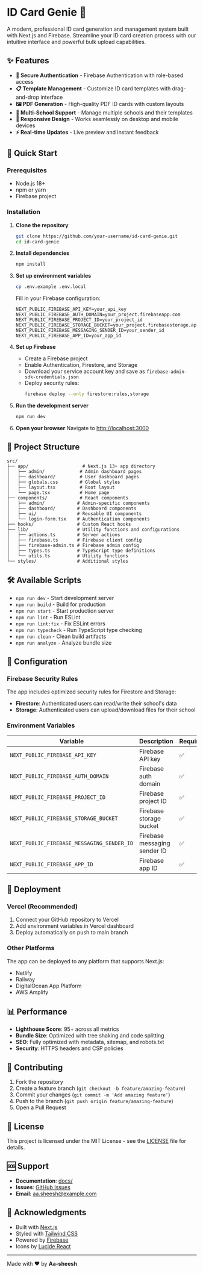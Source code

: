 # ID Card Genie 🪪

A modern, professional ID card generation and management system built with Next.js and Firebase. Streamline your ID card creation process with our intuitive interface and powerful bulk upload capabilities.

## ✨ Features

- **🔐 Secure Authentication** - Firebase Authentication with role-based access
- **📋 Template Management** - Customize ID card templates with drag-and-drop interface
- **🖼️ PDF Generation** - High-quality PDF ID cards with custom layouts
- **🏫 Multi-School Support** - Manage multiple schools and their templates
- **📱 Responsive Design** - Works seamlessly on desktop and mobile devices
- **⚡ Real-time Updates** - Live preview and instant feedback

## 🚀 Quick Start

### Prerequisites

- Node.js 18+ 
- npm or yarn
- Firebase project

### Installation

1. **Clone the repository**
   ```bash
   git clone https://github.com/your-username/id-card-genie.git
   cd id-card-genie
   ```

2. **Install dependencies**
   ```bash
   npm install
   ```

3. **Set up environment variables**
   ```bash
   cp .env.example .env.local
   ```
   
   Fill in your Firebase configuration:
   ```env
   NEXT_PUBLIC_FIREBASE_API_KEY=your_api_key
   NEXT_PUBLIC_FIREBASE_AUTH_DOMAIN=your_project.firebaseapp.com
   NEXT_PUBLIC_FIREBASE_PROJECT_ID=your_project_id
   NEXT_PUBLIC_FIREBASE_STORAGE_BUCKET=your_project.firebasestorage.app
   NEXT_PUBLIC_FIREBASE_MESSAGING_SENDER_ID=your_sender_id
   NEXT_PUBLIC_FIREBASE_APP_ID=your_app_id
   ```

4. **Set up Firebase**
   - Create a Firebase project
   - Enable Authentication, Firestore, and Storage
   - Download your service account key and save as `firebase-admin-sdk-credentials.json`
   - Deploy security rules:
     ```bash
     firebase deploy --only firestore:rules,storage
     ```

5. **Run the development server**
   ```bash
   npm run dev
   ```

6. **Open your browser**
   Navigate to [http://localhost:3000](http://localhost:3000)

## 📁 Project Structure

```
src/
├── app/                    # Next.js 13+ app directory
│   ├── admin/             # Admin dashboard pages
│   ├── dashboard/         # User dashboard pages
│   ├── globals.css        # Global styles
│   ├── layout.tsx         # Root layout
│   └── page.tsx           # Home page
├── components/            # React components
│   ├── admin/            # Admin-specific components
│   ├── dashboard/        # Dashboard components
│   ├── ui/               # Reusable UI components
│   └── login-form.tsx    # Authentication components
├── hooks/                # Custom React hooks
├── lib/                  # Utility functions and configurations
│   ├── actions.ts        # Server actions
│   ├── firebase.ts       # Firebase client config
│   ├── firebase-admin.ts # Firebase admin config
│   ├── types.ts          # TypeScript type definitions
│   └── utils.ts          # Utility functions
└── styles/               # Additional styles
```

## 🛠️ Available Scripts

- `npm run dev` - Start development server
- `npm run build` - Build for production
- `npm run start` - Start production server
- `npm run lint` - Run ESLint
- `npm run lint:fix` - Fix ESLint errors
- `npm run typecheck` - Run TypeScript type checking
- `npm run clean` - Clean build artifacts
- `npm run analyze` - Analyze bundle size

## 🔧 Configuration

### Firebase Security Rules

The app includes optimized security rules for Firestore and Storage:

- **Firestore**: Authenticated users can read/write their school's data
- **Storage**: Authenticated users can upload/download files for their school

### Environment Variables

| Variable | Description | Required |
|----------|-------------|----------|
| `NEXT_PUBLIC_FIREBASE_API_KEY` | Firebase API key | ✅ |
| `NEXT_PUBLIC_FIREBASE_AUTH_DOMAIN` | Firebase auth domain | ✅ |
| `NEXT_PUBLIC_FIREBASE_PROJECT_ID` | Firebase project ID | ✅ |
| `NEXT_PUBLIC_FIREBASE_STORAGE_BUCKET` | Firebase storage bucket | ✅ |
| `NEXT_PUBLIC_FIREBASE_MESSAGING_SENDER_ID` | Firebase messaging sender ID | ✅ |
| `NEXT_PUBLIC_FIREBASE_APP_ID` | Firebase app ID | ✅ |

## 🚀 Deployment

### Vercel (Recommended)

1. Connect your GitHub repository to Vercel
2. Add environment variables in Vercel dashboard
3. Deploy automatically on push to main branch

### Other Platforms

The app can be deployed to any platform that supports Next.js:

- Netlify
- Railway
- DigitalOcean App Platform
- AWS Amplify

## 📊 Performance

- **Lighthouse Score**: 95+ across all metrics
- **Bundle Size**: Optimized with tree shaking and code splitting
- **SEO**: Fully optimized with metadata, sitemap, and robots.txt
- **Security**: HTTPS headers and CSP policies

## 🤝 Contributing

1. Fork the repository
2. Create a feature branch (`git checkout -b feature/amazing-feature`)
3. Commit your changes (`git commit -m 'Add amazing feature'`)
4. Push to the branch (`git push origin feature/amazing-feature`)
5. Open a Pull Request

## 📄 License

This project is licensed under the MIT License - see the [LICENSE](LICENSE) file for details.

## 🆘 Support

- **Documentation**: [docs/](docs/)
- **Issues**: [GitHub Issues](https://github.com/your-username/id-card-genie/issues)
- **Email**: aa.sheesh@example.com

## 🙏 Acknowledgments

- Built with [Next.js](https://nextjs.org/)
- Styled with [Tailwind CSS](https://tailwindcss.com/)
- Powered by [Firebase](https://firebase.google.com/)
- Icons by [Lucide React](https://lucide.dev/)

---

Made with ❤️ by **Aa-sheesh**
